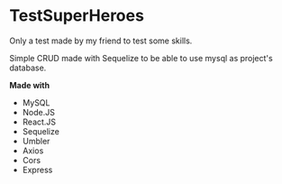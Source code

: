 # TestSuperHeroes

Only a test made by my friend to test some skills.

Simple CRUD made with Sequelize to be able to use mysql as project's database.

**Made with**

- MySQL
- Node.JS
- React.JS
- Sequelize
- Umbler
- Axios
- Cors
- Express
